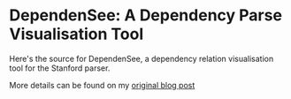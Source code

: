 DependenSee: A Dependency Parse Visualisation Tool
================================

Here's the source for DependenSee, a dependency relation visualisation tool for the Stanford parser. 

More details can be found on my [original blog post](http://chaoticity.com/dependensee-a-dependency-parse-visualisation-tool/)